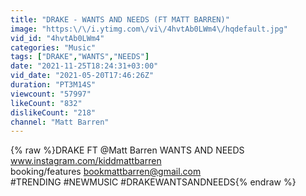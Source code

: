 ```yaml
---
title: "DRAKE - WANTS AND NEEDS (FT MATT BARREN)"
image: "https:\/\/i.ytimg.com\/vi\/4hvtAb0LWm4\/hqdefault.jpg"
vid_id: "4hvtAb0LWm4"
categories: "Music"
tags: ["DRAKE","WANTS","NEEDS"]
date: "2021-11-25T18:24:31+03:00"
vid_date: "2021-05-20T17:46:26Z"
duration: "PT3M14S"
viewcount: "57997"
likeCount: "832"
dislikeCount: "218"
channel: "Matt Barren"
---
```

{% raw %}DRAKE FT @Matt Barren  WANTS AND NEEDS<br />www.instagram.com/kiddmattbarren<br />booking/features bookmattbarren@gmail.com<br />#TRENDING #NEWMUSIC #DRAKEWANTSANDNEEDS{% endraw %}
